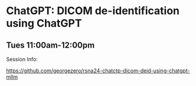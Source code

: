 # ChatGPT: DICOM de-identification using ChatGPT
## Tues 11:00am-12:00pm

Session Info:

https://github.com/georgezero/rsna24-chatctp-dicom-deid-using-chatgpt-mllm
